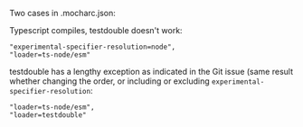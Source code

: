 Two cases in .mocharc.json:

Typescript compiles, testdouble doesn't work:
```
"experimental-specifier-resolution=node",
"loader=ts-node/esm"
```

testdouble has a lengthy exception as indicated in the Git issue (same result whether 
changing the order, or including or excluding `experimental-specifier-resolution`:
```
"loader=ts-node/esm",
"loader=testdouble"
```